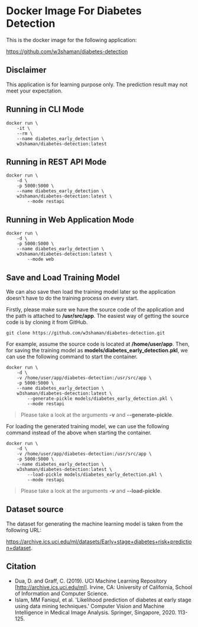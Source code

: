 # Docker Image For Diabetes Detection
This is the docker image for the following application:

https://github.com/w3shaman/diabetes-detection

## Disclaimer
This application is for learning purpose only. The prediction result may not meet your expectation.

## Running in CLI Mode

```
docker run \
    -it \
    --rm \
    --name diabetes_early_detection \
    w3shaman/diabetes-detection:latest
```


## Running in REST API Mode

```
docker run \
    -d \
    -p 5000:5000 \
    --name diabetes_early_detection \
    w3shaman/diabetes-detection:latest \
        --mode restapi
```


## Running in Web Application Mode

```
docker run \
    -d \
    -p 5000:5000 \
    --name diabetes_early_detection \
    w3shaman/diabetes-detection:latest \
        --mode web
```


## Save and Load Training Model

We can also save then load the training model later so the application doesn't have to do the training process on every start.

Firstly, please make sure we have the source code of the application and the path is attached to **/usr/src/app**. The easiest way of getting the source code is by cloning it from GitHub.

``
git clone https://github.com/w3shaman/diabetes-detection.git
``

For example, assume the source code is located at **/home/user/app**. Then, for saving the training model as **models/diabetes_early_detection.pkl**, we can use the following command to start the container.

```
docker run \
    -d \
    -v /home/user/app/diabetes-detection:/usr/src/app \
    -p 5000:5000 \
    --name diabetes_early_detection \
    w3shaman/diabetes-detection:latest \
        --generate-pickle models/diabetes_early_detection.pkl \
        --mode restapi
```

> Please take a look at the arguments **-v** and **--generate-pickle**.

For loading the generated training model, we can use the following command instead of the above when starting the container.

```
docker run \
    -d \
    -v /home/user/app/diabetes-detection:/usr/src/app \
    -p 5000:5000 \
    --name diabetes_early_detection \
    w3shaman/diabetes-detection:latest \
        --load-pickle models/diabetes_early_detection.pkl \
        --mode restapi
```

> Please take a look at the arguments **-v** and **--load-pickle**.

## Dataset source
The dataset for generating the machine learning model is taken from the following URL:

https://archive.ics.uci.edu/ml/datasets/Early+stage+diabetes+risk+prediction+dataset.

## Citation
* Dua, D. and Graff, C. (2019). UCI Machine Learning Repository [http://archive.ics.uci.edu/ml]. Irvine, CA: University of California, School of Information and Computer Science.
* Islam, MM Faniqul, et al. 'Likelihood prediction of diabetes at early stage using data mining techniques.' Computer Vision and Machine Intelligence in Medical Image Analysis. Springer, Singapore, 2020. 113-125.
